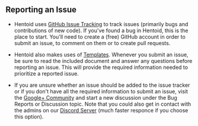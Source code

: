## Reporting an Issue

* Hentoid uses [GitHub Issue Tracking](https://github.com/AVnetWS/Hentoid/issues/) to track issues (primarily bugs and contributions of new code). If you've found a bug in Hentoid, this is the place to start. You'll need to create a (free) GitHub account in order to submit an issue, to comment on them or to create pull requests.

* Hentoid also makes uses of [Templates](https://help.github.com/articles/helping-people-contribute-to-your-project/). Whenever you submit an issue, be sure to read the included document and answer any questions before reporting an issue. This will provide the required information needed to prioritize a reported issue.

* If you are unsure whether an issue should be added to the issue tracker or if you don't have all the required information to submit an issue, visit the [Google+ Community](https://plus.google.com/communities/110496467189870321840) and start a new discussion under the Bug Reports or Discussion topic.
Note that you could also get in contact with the admins on our [Discord Server](https://discord.gg/QEZ3qk9) (much faster responce if you choose this option).
